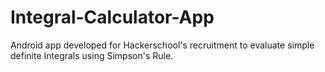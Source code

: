 # Integral-Calculator-App
Android app developed for Hackerschool's recruitment to evaluate simple definite Integrals using Simpson's Rule.
